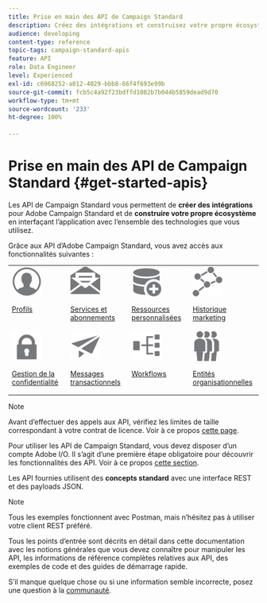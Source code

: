 ```yaml
---
title: Prise en main des API de Campaign Standard
description: Créez des intégrations et construisez votre propre écosystème en interfaçant Campaign avec un ensemble de technologies.
audience: developing
content-type: reference
topic-tags: campaign-standard-apis
feature: API
role: Data Engineer
level: Experienced
exl-id: c6968252-a012-4029-bbb8-66f4f693e99b
source-git-commit: fcb5c4a92f23bdffd1082b7b044b5859dead9d70
workflow-type: tm+mt
source-wordcount: '233'
ht-degree: 100%

---
```


# Prise en main des API de Campaign Standard {#get-started-apis}

Les API de Campaign Standard vous permettent de **créer des intégrations** pour Adobe Campaign Standard et de **construire votre propre écosystème** en interfaçant l’application avec l’ensemble des technologies que vous utilisez.

Grâce aux API d’Adobe Campaign Standard, vous avez accès aux fonctionnalités suivantes :

<table><tr>
 <td valign="top"><a href="../../api/using/retrieving-profiles.md"><img width="60px" alt="conditions" src="assets/icon_profile.svg"/></a><p><a href="../../api/using/retrieving-profiles.md">Profils</a></p></td>
<td valign="top"><a href="../../api/using/creating-a-service.md"><img width="60px" alt="conditions" src="assets/icon_services.svg"/></a><p><a href="../../api/using/creating-a-service.md">Services et abonnements</a></p></td>
<td valign="top"><a href="../../api/using/interacting-with-custom-resources.md"><img width="60px" alt="conditions" src="assets/icon_customresources.svg"/></a><p><a href="../../api/using/interacting-with-custom-resources.md">Ressources personnalisées</a></p></td>
<td valign="top"><a href="../../api/using/interacting-with-marketing-history.md"><img width="60px" alt="conditions" src="assets/icon_marketinghistory.svg"/></a><p><a href="../../api/using/interacting-with-marketing-history.md">Historique marketing</a></p></td>
</tr>
<tr>
<td valign="top"><a href="../../api/using/creating-a-privacy-request.md"><img width="60px" alt="conditions" src="assets/icon_privacy.svg"/></a><p><a href="../../api/using/creating-a-privacy-request.md">Gestion de la confidentialité</a></p></td>
<td valign="top"><a href="../../api/using/managing-transactional-messages.md"><img width="60px" alt="conditions" src="assets/icon_transactionalmessage.svg"/></a><p><a href="../../api/using/managing-transactional-messages.md">Messages transactionnels</a></p></td>
<td valign="top"><a href="../../api/using/controlling-a-workflow.md"><img width="60px" alt="conditions" src="assets/icon_workflows.svg"/></a><p><a href="../../api/using/controlling-a-workflow.md">Workflows</a></p></td>
<td valign="top"><a href="../../api/using/retrieving-an-organizational-unit.md"><img width="60px" alt="conditions" src="assets/icon_units.svg"/></a><p><a href="../../api/using/retrieving-an-organizational-unit.md">Entités organisationnelles</a></p></td>
</tr></table>

>[!NOTE]
>
>Avant d’effectuer des appels aux API, vérifiez les limites de taille correspondant à votre contrat de licence. Voir à ce propos [cette page](https://helpx.adobe.com/fr/legal/product-descriptions/campaign-standard.html#RessourcesdinfrastructureinformatiqueparniveauxdeProfilsactifs).

Pour utiliser les API de Campaign Standard, vous devez disposer d’un compte Adobe I/O. Il s’agit d’une première étape obligatoire pour découvrir les fonctionnalités des API.
Voir à ce propos [cette section](../../api/using/setting-up-api-access.md).

Les API fournies utilisent des **concepts standard** avec une interface REST et des payloads JSON.

>[!NOTE]
>
>Tous les exemples fonctionnent avec Postman, mais n’hésitez pas à utiliser votre client REST préféré.

Tous les points d’entrée sont décrits en détail dans cette documentation avec les notions générales que vous devez connaître pour manipuler les API, les informations de référence complètes relatives aux API, des exemples de code et des guides de démarrage rapide.

S’il manque quelque chose ou si une information semble incorrecte, posez une question à la [communauté](https://experienceleaguecommunities.adobe.com/t5/adobe-campaign-standard/ct-p/adobe-campaign-standard-community).
